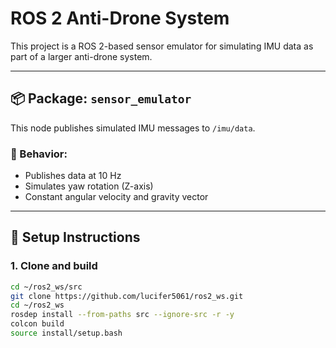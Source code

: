 # ROS 2 Anti-Drone System

This project is a ROS 2-based sensor emulator for simulating IMU data as part of a larger anti-drone system.

---

## 📦 Package: `sensor_emulator`

This node publishes simulated IMU messages to `/imu/data`.

### 🔁 Behavior:
- Publishes data at 10 Hz
- Simulates yaw rotation (Z-axis)
- Constant angular velocity and gravity vector

---

## 🚀 Setup Instructions

### 1. Clone and build

```bash
cd ~/ros2_ws/src
git clone https://github.com/lucifer5061/ros2_ws.git
cd ~/ros2_ws
rosdep install --from-paths src --ignore-src -r -y
colcon build
source install/setup.bash

